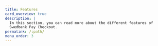 ```yaml
---
title: Features
card_overview: true
description: |
  In this section, you can read more about the different features of
  Swedbank Pay Checkout.
permalink: /:path/
menu_order: 3
---
```

